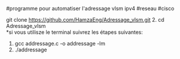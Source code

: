 #programme pour automatiser l'adressage vlsm ipv4 #reseau #cisco 

git clone https://github.com/HamzaEng/Adressage_vlsm.git
2. cd Adressage_vlsm<br>
*si vous utilisze le terminal suivrez les étapes suivantes: 
1. gcc addressage.c -o addressage -lm
2. ./addressage 
